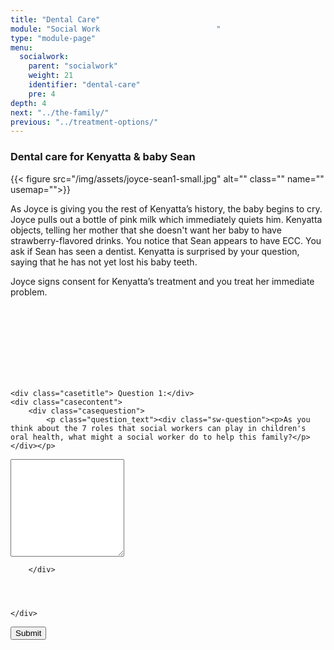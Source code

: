 ```yaml
---
title: "Dental Care"
module: "Social Work                          "
type: "module-page"
menu:
  socialwork:
    parent: "socialwork"
    weight: 21
    identifier: "dental-care"
    pre: 4
depth: 4
next: "../the-family/"
previous: "../treatment-options/"
---
```

<form method="post" action="."><div class="pageblock"><h3>Dental care for Kenyatta & baby Sean</h3><div class="maintext">
<div class="right">{{< figure src="/img/assets/joyce-sean1-small.jpg" alt="" class="" name="" usemap="">}}</div>
<p>As Joyce is giving you the rest of Kenyatta’s history, the baby begins to cry. Joyce pulls out a bottle of pink milk which immediately quiets him. Kenyatta objects, telling her mother that she doesn't want her baby to have strawberry-flavored drinks. You notice that Sean appears to have ECC. You ask if Sean has seen a dentist. Kenyatta is surprised by your question, saying that he has not yet lost his baby teeth.</p>
<p>Joyce signs consent for Kenyatta’s treatment and you treat her immediate problem.</p><br/><br/><br/><br/><br/><br/><br/>
</div>
</div><div class="pageblock"><div style="clear: both"></div>
</div><div class="pageblock">










  




<div class="cases">
    
    <div class="casetitle"> Question 1:</div>
    <div class="casecontent">
        <div class="casequestion">
            <p class="question_text"><div class="sw-question"><p>As you think about the 7 roles that social workers can play in children's oral health, what might a social worker do to help this family?</p></div></p>
            
                

                
                    


  <textarea rows="10" name="question65" ></textarea>


                
            
        </div>

        
            
        
    </div>
</div>




</div><div class="submit-container"><input class="btn btn-info btn-submit-section" type="submit" value="Submit" /></div></form>